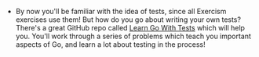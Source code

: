 - By now you'll be familiar with the idea of tests, since all Exercism exercises use them! But how do you go about writing your own tests? There's a great GitHub repo called [Learn Go With Tests](https://github.com/quii/learn-go-with-tests) which will help you. You'll work through a series of problems which teach you important aspects of Go, and learn a lot about testing in the process!
